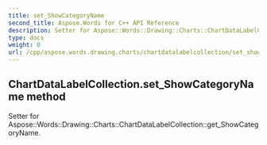 ```yaml
---
title: set_ShowCategoryName
second_title: Aspose.Words for C++ API Reference
description: Setter for Aspose::Words::Drawing::Charts::ChartDataLabelCollection::get_ShowCategoryName. 
type: docs
weight: 0
url: /cpp/aspose.words.drawing.charts/chartdatalabelcollection/set_showcategoryname/
---
```

## ChartDataLabelCollection.set_ShowCategoryName method


Setter for Aspose::Words::Drawing::Charts::ChartDataLabelCollection::get_ShowCategoryName. 

